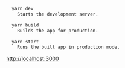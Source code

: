 ```bash
  yarn dev
    Starts the development server.

  yarn build
    Builds the app for production.

  yarn start
    Runs the built app in production mode.
```

[http://localhost:3000](http://localhost:3000)
